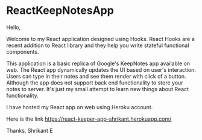 # ReactKeepNotesApp

Hello,

Welcome to my React application designed using Hooks. React Hooks are a recent addition to React library 
and they help you write stateful functional components. 

This application is a basic replica of Google's KeepNotes app available on web. The React app dynamically
updates the UI based on user's interaction. Users can type in their notes and see them render with click
of a button. Although the app does not support back end functionality to store your notes to server.
It's just my small attempt to learn new things about React functionality. 

I have hosted my React app on web using Heroku account.

Here is the link https://react-keeper-app-shrikant.herokuapp.com/

Thanks, 
Shrikant E


